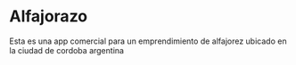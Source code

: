 # Alfajorazo

Esta es una app comercial para un emprendimiento de alfajorez ubicado en la ciudad de cordoba argentina